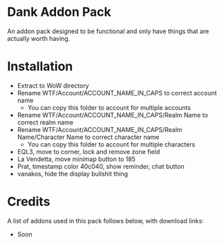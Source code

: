 # Dank Addon Pack
An addon pack designed to be functional and only have things that are actually worth having.

# Installation
- Extract to WoW directory
- Rename WTF/Account/ACCOUNT_NAME_IN_CAPS to correct account name
  - You can copy this folder to account for multiple accounts
- Rename WTF/Account/ACCOUNT_NAME_IN_CAPS/Realm Name to correct realm name
- Rename WTF/Account/ACCOUNT_NAME_IN_CAPS/Realm Name/Character Name to correct character name
  - You can copy this folder to account for multiple characters
- EQL3, move to corner, lock and remove zone field
- La Vendetta, move minimap button to 185
- Prat, timestamp color 40c040, show reminder, chat button
- vanakos, hide the display bullshit thing

# Credits
A list of addons used in this pack follows below, with download links:

- Soon

